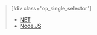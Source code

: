 > [!div class="op_single_selector"]
> * [NET](../articles/service-bus-relay/relay-hybrid-connections-dotnet-get-started.md)
> * [Node.JS](../articles/service-bus-relay/relay-hybrid-connections-node-get-started.md)
> 
> 



<!--HONumber=Nov16_HO2-->


